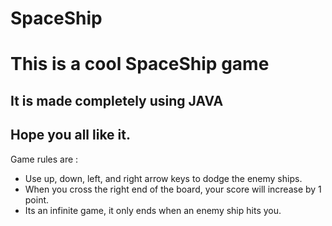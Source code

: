 # SpaceShip
<h1>This is a cool SpaceShip game </h1>
<h2> It is made completely using JAVA </h2>
<h2>Hope you all like it.</h2>

<p>
  Game rules are :
  <ul>
    <li>Use up, down, left, and right arrow keys to dodge the enemy ships.</li>
    <li>When you cross the right end of the board, your score will increase by 1 point.</li>
    <li>Its an infinite game, it only ends when an enemy ship hits you.</li>
  </ul>
</p>
